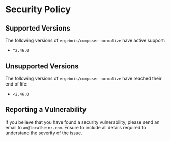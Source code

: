 # Security Policy

## Supported Versions

The following versions of `ergebnis/composer-normalize` have active support:

- `^2.46.0`

## Unsupported Versions

The following versions of `ergebnis/composer-normalize` have reached their end of life:

- `<2.46.0`

## Reporting a Vulnerability

If you believe that you have found a security vulnerability, please send an email to `am@localheinz.com`. Ensure to include all details required to understand the severity of the issue.
